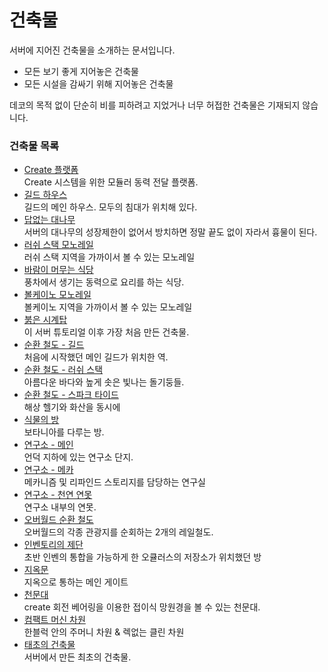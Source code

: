 # 건축물

서버에 지어진 건축물을 소개하는 문서입니다.

- 모든 보기 좋게 지어놓은 건축물
- 모든 시설을 감싸기 위해 지어놓은 건축물

데코의 목적 없이 단순히 비를 피하려고 지었거나
너무 허접한 건축물은 기재되지 않습니다.

### 건축물 목록

<!-- systems_list_dest_open -->
- [ Create 플랫폼](create_platform.md)  
Create 시스템을 위한 모듈러 동력 전달 플랫폼.
- [ 길드 하우스](guild_house.md)  
길드의 메인 하우스. 모두의 침대가 위치해 있다.
- [ 답없는 대나무](bamboo_hell.md)  
서버의 대나무의 성장제한이 없어서 방치하면 정말 끝도 없이 자라서 흉물이 된다.
- [ 러쉬 스택 모노레일](lush_stack_monorail.md)  
러쉬 스택 지역을 가까이서 볼 수 있는 모노레일
- [ 바람이 머무는 식당](windy_restaurant.md)  
풍차에서 생기는 동력으로 요리를 하는 식당.
- [ 볼케이노 모노레일](volcano_monorail.md)  
볼케이노 지역을 가까이서 볼 수 있는 모노레일
- [ 붉은 시계탑](red_clocktower.md)  
이 서버 튜토리얼 이후 가장 처음 만든 건축물.
- [ 순환 철도 - 길드](ocr_the_guild.md)  
처음에 시작했던 메인 길드가 위치한 역.
- [ 순환 철도 - 러쉬 스택](ocr_lush_stack.md)  
아름다운 바다와 높게 솟은 빛나는 돌기둥들.
- [ 순환 철도 - 스파크 타이드](ocr_spark_tide.md)  
해상 헬기와 화산을 동시에
- [ 식물의 방](room_of_plant.md)  
보타니아를 다루는 방.
- [ 연구소 - 메인](lab.md)  
언덕 지하에 있는 연구소 단지.
- [ 연구소 - 메카](lab_meka_lab.md)  
메카니즘 및 리파인드 스토리지를 담당하는 연구실
- [ 연구소 - 천연 연못](lab_pond.md)  
연구소 내부의 연못.
- [ 오버월드 순환 철도](overworld_circular_railway.md)  
오버월드의 각종 관광지를 순회하는 2개의 레일철도.
- [ 인벤토리의 제단](inventory_altar.md)  
초반 인벤의 통합을 가능하게 한 오큘러스의 저장소가 위치했던 방
- [ 지옥문](door_of_hell.md)  
지옥으로 통하는 메인 게이트
- [ 천문대](observatory.md)  
create 회전 베어링을 이용한 접이식 망원경을 볼 수 있는 천문대.
- [ 컴팩트 머신 차원](compact_machine_dimension.md)  
한블럭 안의 주머니 차원 & 렉없는 클린 차원
- [ 태초의 건축물](primitive_building.md)  
서버에서 만든 최초의 건축물.
<!-- systems_list_dest_close -->